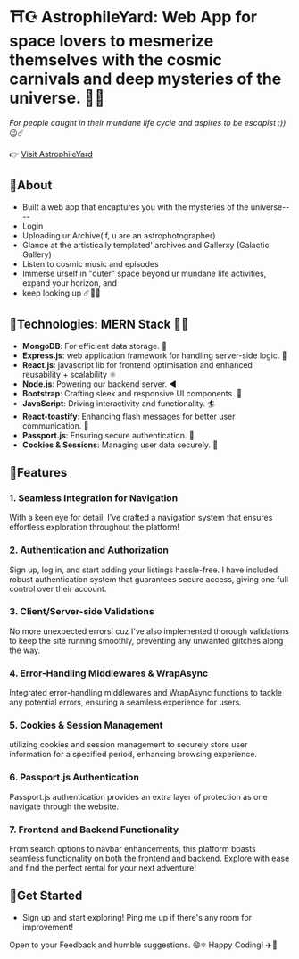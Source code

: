# ⛩️☪️ AstrophileYard: Web App for space lovers to mesmerize themselves with the cosmic carnivals and deep mysteries of the universe. 🌟🌊
  <em>For people caught in their mundane life cycle and aspires to be escapist :))</em> 😉☄️

👉 [Visit AstrophileYard](https://astrophileyard.onrender.com)

## 🎇About
-   Built a web app that encaptures you with the mysteries of the universe----
-  Login
-  Uploading ur Archive(if, u are an astrophotographer)
-  Glance at the artistically templated' archives and Gallerxy (Galactic Gallery)
-  Listen to cosmic music and episodes
-  Immerse urself in "outer" space beyond ur mundane life activities, expand your horizon, and
-  keep looking up ☄️🌠✨


## 🎇Technologies: <b>MERN Stack</b> 🧑‍💻

- **MongoDB**: For efficient data storage. 🏪
- **Express.js**: web application framework for handling server-side logic. 🧮
- **React.js**: javascript lib for frontend optimisation and enhanced reusability + scalability ⚛️
- **Node.js**: Powering our backend server. ◀️
- **Bootstrap**: Crafting sleek and responsive UI components. 🌙
- **JavaScript**: Driving interactivity and functionality. 🏄
- **React-toastify**: Enhancing flash messages for better user communication. 🔦
- **Passport.js**: Ensuring secure authentication. 🛂
- **Cookies & Sessions**: Managing user data securely. 🍪
  
## 🎇Features

### 1. Seamless Integration for Navigation
With a keen eye for detail, I've crafted a navigation system that ensures effortless exploration throughout the platform!

### 2. Authentication and Authorization
Sign up, log in, and start adding your listings hassle-free. I have included robust authentication system that guarantees secure access, giving one full control over their account.

### 3. Client/Server-side Validations
No more unexpected errors! cuz I've also implemented thorough validations to keep the site running smoothly, preventing any unwanted glitches along the way.

### 4. Error-Handling Middlewares & WrapAsync
Integrated error-handling middlewares and WrapAsync functions to tackle any potential errors, ensuring a seamless experience for users.

### 5. Cookies & Session Management
 utilizing cookies and session management to securely store user information for a specified period, enhancing browsing experience.

### 6. Passport.js Authentication
 Passport.js authentication provides an extra layer of protection as one navigate through the website.

### 7. Frontend and Backend Functionality
From search options to navbar enhancements, this platform boasts seamless functionality on both the frontend and backend. Explore with ease and find the perfect rental for your next adventure!


## 🎇Get Started

-  Sign up and start exploring! Ping me up if there's any room for improvement!

Open to your Feedback and humble suggestions. 😄🔯 
Happy Coding! ✈️🌟

